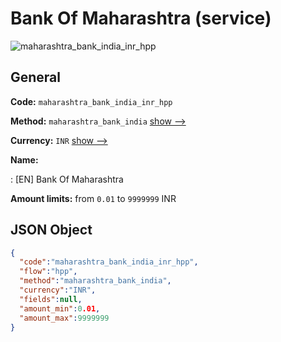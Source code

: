 
# Bank Of Maharashtra (service) 
![maharashtra_bank_india_inr_hpp](https://static.openfintech.io/payment_methods/maharashtra_bank_india_inr_hpp/logo.svg?w=400&c=v0.59.26#w200)  

## General 
 
**Code:** `maharashtra_bank_india_inr_hpp` 
 
**Method:** `maharashtra_bank_india` 
 [show -->](/payment-methods/maharashtra_bank_india/) 
 
**Currency:** `INR` [show -->](/currencies/INR/) 
 
**Name:** 
 
:	[EN] Bank Of Maharashtra 
 
**Amount limits:** from `0.01` to `9999999` INR 

## JSON Object 

```json
{
  "code":"maharashtra_bank_india_inr_hpp",
  "flow":"hpp",
  "method":"maharashtra_bank_india",
  "currency":"INR",
  "fields":null,
  "amount_min":0.01,
  "amount_max":9999999
}
```  

